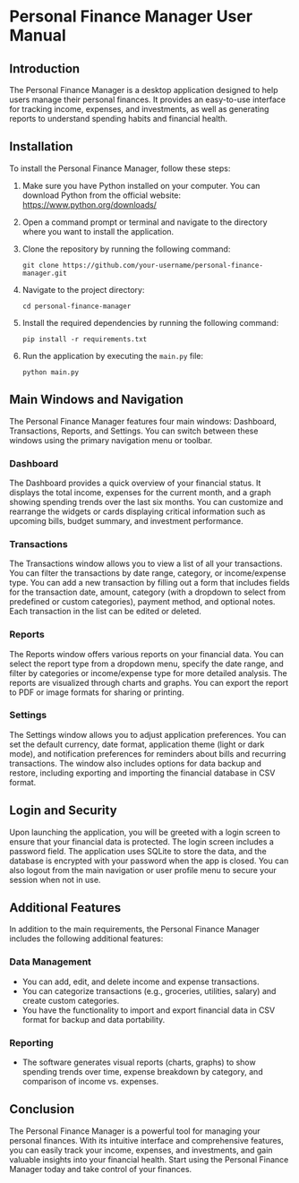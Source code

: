 # Personal Finance Manager User Manual

## Introduction
The Personal Finance Manager is a desktop application designed to help users manage their personal finances. It provides an easy-to-use interface for tracking income, expenses, and investments, as well as generating reports to understand spending habits and financial health.

## Installation
To install the Personal Finance Manager, follow these steps:

1. Make sure you have Python installed on your computer. You can download Python from the official website: https://www.python.org/downloads/

2. Open a command prompt or terminal and navigate to the directory where you want to install the application.

3. Clone the repository by running the following command:
   ```
   git clone https://github.com/your-username/personal-finance-manager.git
   ```

4. Navigate to the project directory:
   ```
   cd personal-finance-manager
   ```

5. Install the required dependencies by running the following command:
   ```
   pip install -r requirements.txt
   ```

6. Run the application by executing the `main.py` file:
   ```
   python main.py
   ```

## Main Windows and Navigation
The Personal Finance Manager features four main windows: Dashboard, Transactions, Reports, and Settings. You can switch between these windows using the primary navigation menu or toolbar.

### Dashboard
The Dashboard provides a quick overview of your financial status. It displays the total income, expenses for the current month, and a graph showing spending trends over the last six months. You can customize and rearrange the widgets or cards displaying critical information such as upcoming bills, budget summary, and investment performance.

### Transactions
The Transactions window allows you to view a list of all your transactions. You can filter the transactions by date range, category, or income/expense type. You can add a new transaction by filling out a form that includes fields for the transaction date, amount, category (with a dropdown to select from predefined or custom categories), payment method, and optional notes. Each transaction in the list can be edited or deleted.

### Reports
The Reports window offers various reports on your financial data. You can select the report type from a dropdown menu, specify the date range, and filter by categories or income/expense type for more detailed analysis. The reports are visualized through charts and graphs. You can export the report to PDF or image formats for sharing or printing.

### Settings
The Settings window allows you to adjust application preferences. You can set the default currency, date format, application theme (light or dark mode), and notification preferences for reminders about bills and recurring transactions. The window also includes options for data backup and restore, including exporting and importing the financial database in CSV format.

## Login and Security
Upon launching the application, you will be greeted with a login screen to ensure that your financial data is protected. The login screen includes a password field. The application uses SQLite to store the data, and the database is encrypted with your password when the app is closed. You can also logout from the main navigation or user profile menu to secure your session when not in use.

## Additional Features
In addition to the main requirements, the Personal Finance Manager includes the following additional features:

### Data Management
- You can add, edit, and delete income and expense transactions.
- You can categorize transactions (e.g., groceries, utilities, salary) and create custom categories.
- You have the functionality to import and export financial data in CSV format for backup and data portability.

### Reporting
- The software generates visual reports (charts, graphs) to show spending trends over time, expense breakdown by category, and comparison of income vs. expenses.

## Conclusion
The Personal Finance Manager is a powerful tool for managing your personal finances. With its intuitive interface and comprehensive features, you can easily track your income, expenses, and investments, and gain valuable insights into your financial health. Start using the Personal Finance Manager today and take control of your finances.